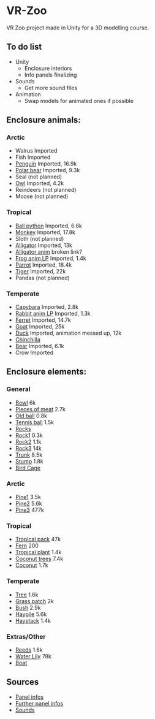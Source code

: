 # VR-Zoo
VR Zoo project made in Unity for a 3D modelling course. 

## To do list
- Unity
  - Enclosure interiors
  - Info panels finalizing
- Sounds
  - Get more sound files
- Animation
  - Swap models for animated ones if possible


## Enclosure animals:
### Arctic
- Walrus Imported
- Fish Imported
- [Penguin](https://sketchfab.com/3d-models/pinguino-rockhopper-c246565eb927410486c7cf27b138a2e2) Imported, 16.9k
- [Polar bear](https://sketchfab.com/3d-models/polar-bear-8c12dafa63ab470a8c2196a66052a0df) Imported, 9.3k
- Seal (not planned)
- [Owl](https://sketchfab.com/3d-models/buho-d355d074120a475db761490dae20ec6a) Imported, 4.2k 
- Reindeers (not planned)
- Moose (not planned)
### Tropical
- [Ball python](https://sketchfab.com/3d-models/ball-python-non-commercial-fixed-5b2b62125850484589d3f4c5aef3ba9b) Imported, 6.6k
- [Monkey](https://sketchfab.com/3d-models/realsitic-monkey-50e4b1da03494429b1265fc095f2c530) Imported, 17.8k
- Sloth (not planned)
- [Alligator](https://sketchfab.com/3d-models/alligator-1de18292eb6e433587e60becd942ef6b) Imported, 13k
- [Alligator anim](https://sketchfab.com/3d-models/alligator-animation-d80372b71bc74dd9af6a0865ccb9091f) broken link?
- [Frog anim LP](https://sketchfab.com/3d-models/frog-non-commercial-5d73c308c7b54ef6a1d1f0647a269c56) Imported, 1.4k
- [Parrot](https://sketchfab.com/3d-models/parrot-92e36afa506e492eabc12b6fd34c45c9) Imported, 18.4k
- [Tiger](https://sketchfab.com/3d-models/tiger-51ed5186afb04487ae6adb51f8ffd09b) Imported, 22k
- Pandas (not planned)
### Temperate
- [Capybara](https://sketchfab.com/3d-models/capybara-low-poly-2b9e0100da7245079fa3d54eedd81030) Imported, 2.8k
- [Rabbit anim LP](https://sketchfab.com/3d-models/rabbit-rigged-e7213589744d436b9d96e2dbb31198a5) Imported, 1.3k
- [Ferret](https://sketchfab.com/3d-models/ferret-a5c717c20b08461aa1d9ce462f3e019e) Imported, 14.7k
- [Goat](https://sketchfab.com/3d-models/goat-15692d6248564a19bf2514ce2344ce70) Imported, 25k
- [Duck](https://sketchfab.com/3d-models/duck-walk-free-415584bc3224484fba20a482592e2157) Imported, animation messed up, 12k
- [Chinchilla](https://sketchfab.com/3d-models/chinchilla-low-poly-f8104f9ddbdb47c9a49e8b8c2e2dcf70)
- [Bear](https://sketchfab.com/3d-models/bear-ce0d5eb86cf5459bb6bd20244cb44b27) Imported, 6.1k
- Crow Imported

## Enclosure elements:
### General
- [Bowl](https://sketchfab.com/3d-models/dog-bowl-3fc962f14b994f81a5924f9b100dcb2f) 6k
- [Pieces of meat](https://sketchfab.com/3d-models/meat-raw-rib-game-ready-model-7239ceff0bbf4510afe08656553978e0) 2.7k
- [Old ball](https://sketchfab.com/3d-models/tropical-plant-3ee280726f1f496e9b2377d43b4cbb2d) 0.8k
- [Tennis ball](https://sketchfab.com/3d-models/tennis-ball-edc344dcc65440ea97b5eae84f1957a4) 1.5k
- [Rocks](https://assetstore.unity.com/packages/3d/props/exterior/rock-and-boulders-2-6947)
- [Rock1](https://sketchfab.com/3d-models/a-simple-rock-bcfc084c997f4c019d404bb92dcc4d2c) 0.3k
- [Rock2](https://sketchfab.com/3d-models/obj-nat-rock-01-62d63fd7d1dd416aac1496eb19c43cc0) 1.1k
- [Rock3](https://sketchfab.com/3d-models/rock-b66d5b63deb447299ca3effa904bc789) 14k
- [Trunk](https://sketchfab.com/3d-models/withered-trunk-thin-b4f59b5387404747858680e79e2670d7) 8.5k
- [Stump](https://sketchfab.com/3d-models/tree-stump-4e44ed693e17449485d5d6c56bd83676) 1.8k
- [Bird Cage](https://www.turbosquid.com/3d-models/horror-styled-birdcage-model-1147042)
### Arctic
- [Pine1](https://sketchfab.com/3d-models/stylized-pine-8a654cc7f8394416b8148f3de488453e) 3.5k
- [Pine2](https://sketchfab.com/3d-models/pine-tree-d45218a3fab349e5b1de040f29e7b6f9) 5.6k
- [Pine3](https://sketchfab.com/3d-models/realistic-pine-d0937b7682e74e359a7b00dbc73d03b7) 477k
### Tropical
- [Tropical pack](https://sketchfab.com/3d-models/tropical-plants-pack-m02p-2f093afb792742438f0f7ba7eaab90f0) 47k
- [Fern](https://sketchfab.com/3d-models/fern-bush-864be1101df6491e8f11549dec007f0a) 200
- [Tropical plant](https://sketchfab.com/3d-models/tropical-plant-3ee280726f1f496e9b2377d43b4cbb2d) 1.4k
- [Coconut trees](https://sketchfab.com/3d-models/coconut-palm-26e787f2ff2e4c0fb004c3b0210805a3) 7.4k
- [Coconut](https://sketchfab.com/3d-models/coconut-b68fd365187f45cf843e316d2ea23260) 1.7k
### Temperate
- [Tree](https://sketchfab.com/3d-models/realistic-tree-vol2-736ac8ccedcb41288d81adafae44f4ad) 1.6k
- [Grass patch](https://sketchfab.com/3d-models/grass-patches-7b65ce8bc0514c75b4243c5251cd5984) 2k
- [Bush](https://sketchfab.com/3d-models/thyme-bush-f2c0533f2bd247b5adecf6854ae68fab) 2.9k
- [Haypile](https://sketchfab.com/3d-models/pile-of-hay-or-straw-93eb7ffe871e460fb108493750bc83d8) 5.6k
- [Haystack](https://sketchfab.com/3d-models/haystack-f9e0ae0859fa4e71a2d7dbe55810c1a8) 1.4k
### Extras/Other
- [Reeds](https://sketchfab.com/3d-models/reed-plants-pack-bc77ea5218e44f2dbc23b2a4aef0c898) 1.6k
- [Water Lily](https://sketchfab.com/3d-models/water-lily-nymphaea-odorata-4c793ce129424a1aa8e05aef5838e269) 78k
- [Boat](https://www.turbosquid.com/3d-models/3d-model-painted-wooden-boat-v3-1850170)

## Sources
  - [Panel infos](https://kids.nationalgeographic.com/)
  - [Further panel infos](https://animalia.bio/)
  - [Sounds](https://pixabay.com/)
